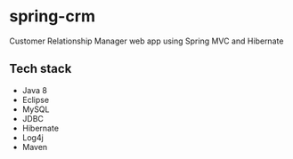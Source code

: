 # spring-crm

Customer Relationship Manager web app using Spring MVC and Hibernate

## Tech stack
* Java 8
* Eclipse
* MySQL
* JDBC
* Hibernate
* Log4j
* Maven
